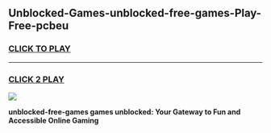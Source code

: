
## Unblocked-Games-unblocked-free-games-Play-Free-pcbeu
<h3>
<a href="https://premium76.site?title=unblocked-free-games&ref=22A">CLICK TO PLAY</a></h3>
<hr>

<h3>
<a href="https://premium76.site?title=unblocked-free-games&ref=22A">CLICK 2 PLAY</a>
  
</h3>

<a href="https://premium76.site?title=unblocked-free-games&ref=22A"><img src="https://clearcache.store/games.png"></a>


**unblocked-free-games games unblocked: Your Gateway to Fun and Accessible Online Gaming**
